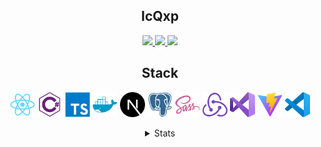 <p align="center">
 <h2 align="center">IcQxp</h2>
</p>


<!-- <p align="center"> <h2 align="center"></h2></p> -->
</div>
<p align="center">
<a href="https://vk.com/ilya_lyashov">
<img src="https://img.shields.io/badge/VK-0011ff?style=for-the-badge&logo=vk&logoColor=white"/>
</a>

<a href="https://leetcode.com/u/IcQxp/">
<img src="https://img.shields.io/badge/LeetCode-FFA116?style=for-the-badge&logo=LeetCode&logoColor=white"/>
</a>


<a href="https://t.me/icqxp">
<img src="https://img.shields.io/badge/Telegram-26a4e4?style=for-the-badge&logo=Telegram&logoColor=white"/>
</a>
</p>



<p align="center">
<h2 align="center"> Stack </h2>
<div align="center">
<img width="40px" heigth="40px" src="https://github.com/devicons/devicon/blob/master/icons/react/react-original.svg"/>
<img width="40px" heigth="40px" src="https://github.com/devicons/devicon/blob/master/icons/csharp/csharp-line.svg"/>
<img width="40px" heigth="40px" src="https://github.com/devicons/devicon/blob/master/icons/typescript/typescript-plain.svg"/>
<img width="40px" heigth="40px" src="https://github.com/devicons/devicon/blob/master/icons/docker/docker-plain.svg"/>
<img width="40px" heigth="40px" src="https://github.com/devicons/devicon/blob/master/icons/nextjs/nextjs-plain.svg"/>
<img width="40px" heigth="40px" src="https://github.com/devicons/devicon/blob/master/icons/postgresql/postgresql-plain.svg"/>
<img width="40px" heigth="40px" src="https://github.com/devicons/devicon/blob/master/icons/sass/sass-original.svg"/>
<img width="40px" heigth="40px" src="https://github.com/devicons/devicon/blob/master/icons/redux/redux-original.svg"/>
<img width="40px" heigth="40px" src="https://github.com/devicons/devicon/blob/master/icons/visualstudio/visualstudio-original.svg"/>
<img width="40px" heigth="40px" src="https://github.com/devicons/devicon/blob/master/icons/vitejs/vitejs-original.svg"/>
<img width="40px" heigth="40px" src="https://github.com/devicons/devicon/blob/master/icons/vscode/vscode-original.svg"/>

</p>

</div>

<details align="center">


[![GitHub Streak](https://streak-stats.demolab.com/?user=IcQxp&theme=midnight-purple)](https://git.io/streak-stats)
<!--
     ![GitHub Streak](https://streak-stats.demolab.com/?user=IcQxp&theme=midnight-purple)](https://git.io/streak-stats)
-->
 
  <summary>Stats</summary>
  


<table align="center">
  <tr>
    <td rowspan="2"> 
     <!--
![IcQxp's GitHub stats](https://github-readme-stats.vercel.app/api?username=IcQxp\&show=reviews,discussions_started,discussions_answered,prs_merged,prs_merged_percentage\&show_icons=true\&title_color=fff\&icon_color=79ff97\&text_color=9f9f9f\&bg_color=151515\&border_color=34ffff\&hide_border=false\&theme=default\&border_radius=4.5)
     -->
     

   ![IcQxp's GitHub stats](https://github-readme-stats.vercel.app/api?username=IcQxp\&show=reviews,discussions_started,discussions_answered,prs_merged,prs_merged_percentage\&theme=midnight-purple&show_icons=true)
         </td>
    <td> 

<!-- 

![Top Langs](https://github-readme-stats.vercel.app/api/top-langs/?username=IcQxp&layout=compact&title_color=fff&text_color=9f9f9f&bg_color=151515&langs_count=4&theme=midnight-purple)
-->
![Top Langs](https://github-readme-stats.vercel.app/api/top-langs/?username=IcQxp&layout=compact&theme=midnight-purple&langs_count=4)
       </td>
  </tr>
 <tr>
    <td> 

<!-- 
![Top Langs](https://github-readme-stats.vercel.app/api/top-langs/?username=IcQxp&layout=compact&title_color=fff&text_color=9f9f9f&bg_color=151515\&langs_count=10&theme=midnight-purple)

-->
![Top Langs](https://github-readme-stats.vercel.app/api/top-langs/?username=IcQxp&layout=compact&theme=midnight-purple&langs_count=10)
        </td>
 </tr>
</table>
</details>

<!--

&theme=midnight-purple

**IcQxp/IcQxp** is a ✨ _special_ ✨ repository because its `README.md` (this file) appears on your GitHub profile.

Here are some ideas to get you started:

- 🔭 I’m currently working on ...
- 🌱 I’m currently learning ...
- 👯 I’m looking to collaborate on ...
- 🤔 I’m looking for help with ...
- 💬 Ask me about ...
- 📫 How to reach me: ...
- 😄 Pronouns: ...
- ⚡ Fun fact: ...
-->
